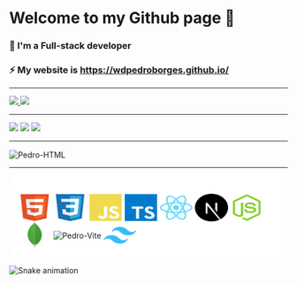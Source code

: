 # Welcome to my Github page 👋
### 🔭 I'm a Full-stack developer
### ⚡ My website is https://wdpedroborges.github.io/

---

<div>
<a href="https://github.com/wdpedroborges">
<img height="180em" src="https://github-readme-stats.vercel.app/api/top-langs/?username=wdpedroborges&layout=compact&langs_count=7&theme=dracula"/>
<img height="180em" src="https://github-readme-stats.vercel.app/api?username=wdpedroborges&show_icons=true&theme=dracula&include_all_commits=true&count_private=true"/>
</div>

---

<div>
<a href="https://instagram.com/pedrossborges" target="_blank"><img src="https://img.shields.io/badge/-Instagram-%23E4405F?style=for-the-badge&logo=instagram&logoColor=white" target="_blank"></a>
<a href = "mailto:tpedroborges@gmail.com"><img src="https://img.shields.io/badge/Gmail-D14836?style=for-the-badge&logo=gmail&logoColor=white" target="_blank"></a>
<a href="https://www.linkedin.com/in/pedroborges11" target="_blank"><img src="https://img.shields.io/badge/-LinkedIn-%230077B5?style=for-the-badge&logo=linkedin&logoColor=white" target="_blank"></a>   
</div>

---

<img align="center" alt="Pedro-HTML" src="https://media.licdn.com/dms/image/D4D16AQGQyinzIIQ8uQ/profile-displaybackgroundimage-shrink_350_1400/0/1683539571816?e=1689206400&v=beta&t=TopZClwqoWfHAoSwp33bSEQ8uPC7neKCv91fjWAJi7A">

---

<div style="display: inline_block; background-color: #fff; padding: 1rem; border-radius: 1rem"><br>
  <img align="center" alt="Pedro-HTML" height="50" width="60" src="https://raw.githubusercontent.com/devicons/devicon/master/icons/html5/html5-original.svg">
  <img align="center" alt="Rafa-CSS" height="50" width="60" src="https://raw.githubusercontent.com/devicons/devicon/master/icons/css3/css3-original.svg">
  <img align="center" alt="Pedro-Js" height="50" width="60" src="https://raw.githubusercontent.com/devicons/devicon/master/icons/javascript/javascript-plain.svg">
  <img align="center" alt="Pedro-Ts" height="50" width="60" src="https://raw.githubusercontent.com/devicons/devicon/master/icons/typescript/typescript-plain.svg">
  <img align="center" alt="Pedro-React" height="50" width="60" src="https://raw.githubusercontent.com/devicons/devicon/master/icons/react/react-original.svg">
  <img align="center" alt="Pedro-NextJS" height="50" width="60" src="https://github.com/devicons/devicon/blob/master/icons/nextjs/nextjs-original.svg">
  <img align="center" alt="Pedro-NodeJS" height="50" width="60" src="https://github.com/devicons/devicon/blob/master/icons/nodejs/nodejs-original.svg">
  <img align="center" alt="Pedro-MongoDB" height="50" width="60" src="https://github.com/devicons/devicon/blob/master/icons/mongodb/mongodb-original.svg">
  <img align="center" alt="Pedro-Vite" height="50" width="60" src="https://vitejs.dev/logo.svg">
  <img align="center" alt="Pedro-Tailwind" height="50" width="60" src="https://github.com/devicons/devicon/blob/master/icons/tailwindcss/tailwindcss-plain.svg">
</div>

![Snake animation](https://github.com/wdpedroborges/wdpedroborges/blob/output/github-contribution-grid-snake.svg)

